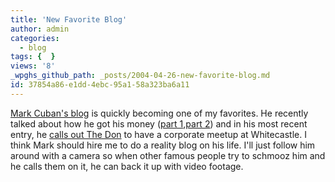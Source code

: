 ```yaml
---
title: 'New Favorite Blog'
author: admin
categories:
  - blog
tags: {  }
views: '8'
_wpghs_github_path: _posts/2004-04-26-new-favorite-blog.md
id: 37854a86-e1dd-4ebc-95a1-58a323ba6a11
---
```

<p><a href="http://www.blogmaverick.com/">Mark Cuban's blog</a> is quickly becoming one of my favorites.  He recently talked about how he got his money (<a href="http://www.blogmaverick.com/entry/7324322564475288/">part 1</a>,<a href="http://www.blogmaverick.com/entry/4622841295227252/">part 2</a>) and in his most recent entry, he <a href="http://www.blogmaverick.com/entry/7661336245723213/">calls out The Don</a> to have a corporate meetup at Whitecastle.  I think Mark should hire me to do a reality blog on his life.  I'll just follow him around with a camera so when other famous people try to schmooz him and he calls them on it, he can back it up with video footage.</p>
